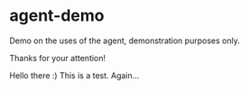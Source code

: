 # agent-demo
Demo on the uses of the agent, demonstration purposes only.

Thanks for your attention!

Hello there :)
This is a test. Again...
